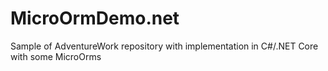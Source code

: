 # MicroOrmDemo.net
Sample of AdventureWork repository with implementation in C#/.NET Core with some MicroOrms
